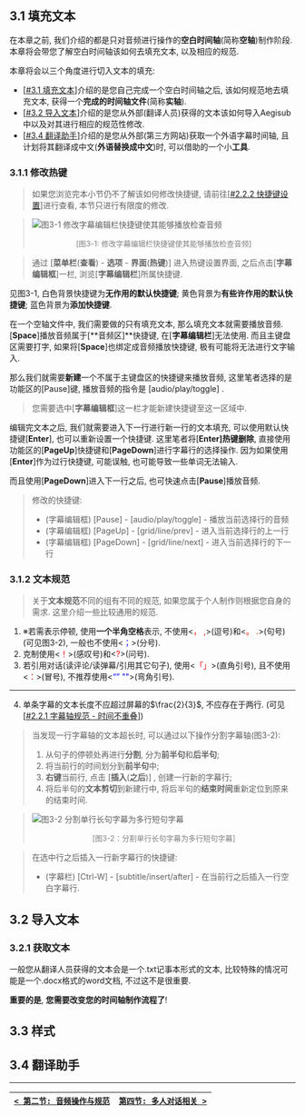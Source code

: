 ## 3.1 填充文本

在本章之前, 我们介绍的都是只对音频进行操作的**空白时间轴**(简称**空轴**)制作阶段. 本章将会带您了解空白时间轴该如何去填充文本, 以及相应的规范. 

本章将会以三个角度进行切入文本的填充: 

- [[#3.1 填充文本](#31-填充文本)]介绍的是您自己完成一个空白时间轴之后, 该如何规范地去填充文本, 获得一个**完成的时间轴文件**(简称**实轴**).
- [[#3.2 导入文本](#32-导入文本)]介绍的是您从外部(翻译人员)获得的文本该如何导入Aegisub中以及对其进行相应的规范性修改. 
- [[#3.4 翻译助手](#34-翻译助手)]介绍的是您从外部(第三方网站)获取一个外语字幕时间轴, 且计划将其翻译成中文(**外语替换成中文**)时, 可以借助的一个小**工具**. 

### 3.1.1 修改热键

> 如果您浏览完本小节仍不了解该如何修改快捷键, 请前往[[#2.2.2 快捷键设置](./2.%20音频操作和规范.md#222-快捷键设置)]进行查看, 本节只进行有限度的修改.

> ![图3-1 修改字幕编辑栏快捷键使其能够播放检查音频](https://user-images.githubusercontent.com/66105986/174726216-b6a575bf-64a0-40a1-93b5-bb2a4a1a2898.png)
>
> <div align="center"><font color="gray" size=2>[图3-1: 修改字幕编辑栏快捷键使其能够播放检查音频]</font></div>

> 通过 [**菜单栏**(**查看**) - **选项** - **界面**(**热键**)] 进入热键设置界面, 之后点击[**字幕编辑框**]一栏, 浏览[**字幕编辑栏**]所属快捷键. 

见图3-1, 白色背景快捷键为**无作用的默认快捷键**; 黄色背景为**有些许作用的默认快捷键**; 蓝色背景为**添加快捷键**. 

在一个空轴文件中, 我们需要做的只有填充文本, 那么填充文本就需要播放音频. [**Space**]播放音频属于[**音频区]**快捷键, 在[**字幕编辑栏**]无法使用. 而且主键盘区需要打字, 如果将[**Space**]也绑定成音频播放快捷键, 极有可能将无法进行文字输入. 

那么我们就需要**新建**一个不属于主键盘区的快捷键来播放音频, 这里笔者选择的是功能区的[Pause]键, 播放音频的指令是 [audio/play/toggle] .

> 您需要选中[**字幕编辑框**]这一栏才能新建快捷键至这一区域中. 

编辑完文本之后, 我们就需要进入下一行进行新一行的文本填充, 可以使用默认快捷键[**Enter**], 也可以重新设置一个快捷键. 这里笔者将[**Enter]**热键**删除**, 直接使用功能区的[**PageUp**]快捷键和[**PageDown**]进行字幕行的选择操作. 因为如果使用[**Enter**]作为过行快捷键, 可能误触, 也可能导致一些单词无法输入. 

而且使用[**PageDown**]进入下一行之后, 也可快速点击[**Pause**]播放音频.

> 修改的快捷键: 
>
> - (字幕编辑框) [Pause] - [audio/play/toggle] - 播放当前选择行的音频
> - (字幕编辑框) [PageUp] - [grid/line/prev] - 进入当前选择行的上一行
> - (字幕编辑框) [PageDown] - [grid/line/next] - 进入当前选择行的下一行

### 3.1.2 文本规范

> 关于**文本规范**不同的组有不同的规范, 如果您属于个人制作则根据您自身的需求. 这里介绍一些比较通用的规范. 

1. ※若需表示停顿, 使用**一个半角空格**表示, 不使用<<font color = "red">， ,</font>>(逗号)和<<font color = "red">。 .</font>>(句号)(可见图3-2), 一般也不使用<<font color = "blue">；</font>>(分号). 
2. 克制使用<<font color = "red">！</font>>(感叹号)和<<font color = "red">?</font>>(问号). 
3. 若引用对话(读评论/读弹幕/引用其它句子), 使用<<font color = "red">「」</font>>(直角引号), 且不使用<<font color = "red">：</font>>(冒号), 不推荐使用<<font color = "blue">“” ""</font>>(弯角引号).

---

4. 单条字幕的文本长度不应超过屏幕的$\frac{2}{3}$, 不应存在于两行. (可见[[#2.2.1 字幕轴规范 - 时间不重叠](./2.%20音频操作和规范.md#221-字幕轴规范)])

> 当发现一行字幕轴的文本超长时, 可以通过以下操作分割字幕轴(图3-2):
>
> 1. 从句子的停顿处再进行**分割**, 分为**前半句**和**后半句**; 
> 2. 将当前行的时间划分到**前半句**中;
> 3. **右键**当前行, 点击 [**插入**(**之后**)] , 创建一行新的字幕行; 
> 4. 将后半句的**文本剪切**到新建行中, 将后半句的**结束时间**重新定位到原来的结束时间. 

> ![图3-2 分割单行长句字幕为多行短句字幕](https://user-images.githubusercontent.com/66105986/174719238-d2d8a58f-3440-40ae-87e8-dbb1bb1a5e32.png)
>
> <div align="center"><font color="gray" size=2>[图3-2：分割单行长句字幕为多行短句字幕]</font></div>

> 在选中行之后插入一行新字幕行的快捷键: 
>
> - (字幕栏) [Ctrl-W] - [subtitle/insert/after] - 在当前行之后插入一行空白字幕行.



## 3.2 导入文本

### 3.2.1 获取文本

一般您从翻译人员获得的文本会是一个.txt记事本形式的文本, 比较特殊的情况可能是一个.docx格式的word文档, 不过这不是很重要.

**重要的是**, **您需要改变您的时间轴制作流程了**! 

































## 3.3 样式













































## 3.4 翻译助手

























---

| [`< 第二节: 音频操作与规范`](./2.%20音频操作和规范.md) | [`第四节: 多人对话相关 >`](./4.%20多人对话相关.md) |
| ------------------------------- | ------------------------------- |